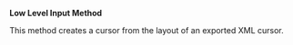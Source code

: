 ﻿**Low Level Input Method**  

This method creates a cursor from the <datastructure> layout of an exported XML cursor.